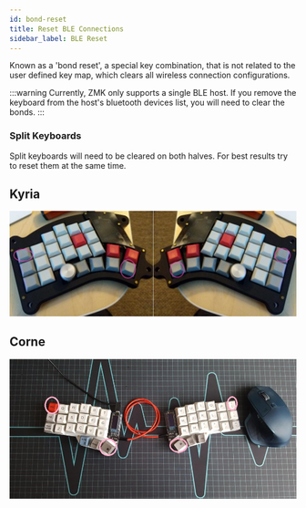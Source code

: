 ```yaml
---
id: bond-reset
title: Reset BLE Connections
sidebar_label: BLE Reset
---
```


Known as a 'bond reset', a special key combination, that is not related to the user defined key map, which
clears all wireless connection configurations.

:::warning
Currently, ZMK only supports a single BLE host. If you remove the keyboard from the host's bluetooth devices
list, you will need to clear the bonds.
:::

### Split Keyboards

Split keyboards will need to be cleared on both halves. For best results try to reset them at the same time.


## Kyria

![Kyria bond-reset combo](assets/bond-clearing/kyria.jpg)

## Corne

![Corne bond-reset combo](assets/bond-clearing/corne.jpg)
